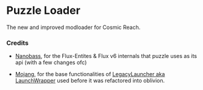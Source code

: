 # Puzzle Loader

The new and improved modloader for Cosmic Reach.

### Credits
- [Nanobass](https://github.com/Nanobass), for the Flux-Entites & Flux v6 internals that puzzle uses as its api (with a few changes ofc)


- [Mojang](https://github.com/Mojang), for the base functionalities of [LegacyLauncher aka LaunchWrapper](https://github.com/Mojang/LegacyLauncher) used before it was refactored into oblivion.